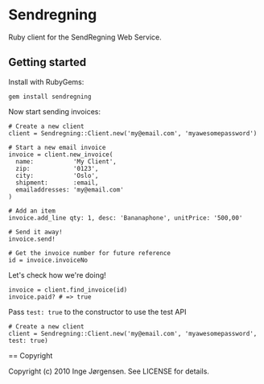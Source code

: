 # Sendregning

Ruby client for the SendRegning Web Service.

## Getting started

Install with RubyGems:

    gem install sendregning

Now start sending invoices:

    # Create a new client
    client = Sendregning::Client.new('my@email.com', 'myawesomepassword')

    # Start a new email invoice
    invoice = client.new_invoice(
      name:           'My Client',
      zip:            '0123',
      city:           'Oslo',
      shipment:       :email,
      emailaddresses: 'my@email.com'
    )

    # Add an item
    invoice.add_line qty: 1, desc: 'Bananaphone', unitPrice: '500,00'

    # Send it away!
    invoice.send!

    # Get the invoice number for future reference
    id = invoice.invoiceNo

Let's check how we're doing!

    invoice = client.find_invoice(id)
    invoice.paid? # => true

Pass `test: true` to the constructor to use the test API

    # Create a new client
    client = Sendregning::Client.new('my@email.com', 'myawesomepassword', test: true)


== Copyright

Copyright (c) 2010 Inge Jørgensen. See LICENSE for details.
